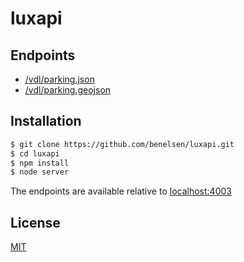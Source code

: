 # luxapi

## Endpoints
- [/vdl/parking.json](http://luxapi.benelsen.com/vdl/parking.json)
- [/vdl/parking.geojson](http://luxapi.benelsen.com/vdl/parking.geojson)

## Installation

```bash
$ git clone https://github.com/benelsen/luxapi.git
$ cd luxapi
$ npm install
$ node server
```
The endpoints are available relative to [localhost:4003](http://localhost:4003/)

## License

[MIT](LICENSE)
